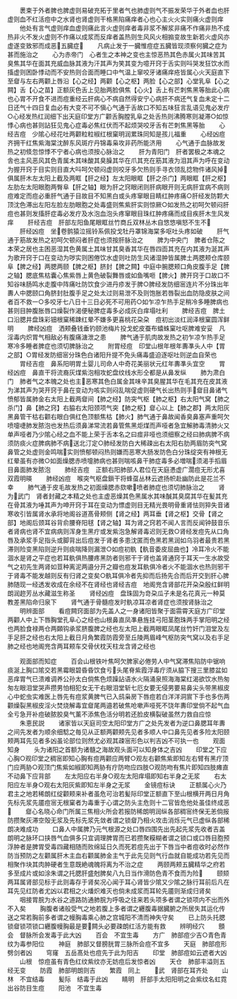 <!-- { "loadSidebar": true } -->
　　褁束于外者脾也脾虚则易破充拓于里者气也肺虚则气不振发荣华于外者血也肝虚则血不红活痘中之水肾也肾虚则干格黑陷痛痒者心也心主火火实则痛火虚则痒
　　他处有言气虚则痒血虚则痛此言火虚则痒者毒非浆不解浆非痛不作痛非热不成热非火不发火虚则不作痛以成浆而反痒者盖热则生风风火相搧变故生新若火虚风亦虚遂变致邪而成恶五臓症
　　凡病止发于一臓惟痘症五臓皆现须察何臓之症为甚而施治之
　　心为赤帝门　心者生之本神之变也主惊恶热其色赤属火其味苦其臭焦其华在面其充威血脉其液为汗其声为笑其变为噫开窍于舌实则呌哭发狂饮水而搐虚则困卧悸动而不安热则合面而睡口中气温上窜咬牙诸痛痒疮皆属心火天庭直下至睂与左右两颧上唇沿【心之经】两颧【心之枢】两脸【心之部】心堂乳阜【心之闗】舌【心之苗】正额灰色舌上见胎两脸俱焦【心火】舌上有芒刺焦黑等胎此心病也心胃不开食不进而痘重经云肝病心不病自然得安宁心病肝不病还气复血未定十二日还气十四日复血必有大变不可不愼心气通于舌故口不知五味狂言乱语见鬼必发疔○心经发热红润细下出天庭印堂方广颧舌胸膛乳阜之处舌热则沸腾寒则凝滞○如惊悸心病也甚则詀狂见鬼心症毒必焦红伏而不起烦哭咬牙舌有芒刺焦黑等胎
　　心经吉痘　少隂心经花吐两颧粒粒椒红根窠明润累珠同知是孩儿福重
　　心经凶痘　齐拥干红焦紫海棠沈醉东风斑疔丹锦毒枭攻非药所能济用
　　心气通于血脉故发热之初倐忽惊悸不宁者心病也须按心脉治之
　　肝为青阳门　肝者罢极之本魂之舎也主风恶风其色青属木其味酸其臭臊其华在爪其充在筋其液为泪其声为呼在变动为握开窍于目实则目直大呌呵欠顿闷虚则咬牙多欠热则手寻衣领乱捻物件诸风掉俱属肝木左太阳上截及两眶【肝之经】左太阳眼眶【肝之杀门】两眼眶【肝之枢】左肋左太阳眼胞两臀阜【肝之轴】眼为肝之窍眼闭则肝病眼开则无病肝宜病不病则痘难定而痘必重肝气通于目故目不知黑白或头疼窜眼目睛红肿疼痛○肝经发防颗大顶沈色滞出左阳左脸左肋眼胞之处毒盛则焦紫肝实则惊厥○如发热之初呵欠顿闷肝痘也甚则发搐肝症毒必发疔及水泡血泡头疼窜眼目珠红肿疼痛而成目疾肝木生风发痒
　　肝经吉痘　肝部左阳鱼尾眼眶丝竹商丘双林丛木自悠悠嗔怒不生不
　　肝经凶痘　坐卷鹯猿泣摇铃系佩投戈牡丹罩锦海棠多呕吐头疼如破
　　肝气通于筋故发热之初呵欠顿闷者肝症也须按肝脉治之
　　脾为中央门　脾者仓陈之本荣之居也主困恶湿其色黄属土其味甘其臭香其华在唇四靣其充在内其液为涎其声为歌开窍于口在变动为哕实则困倦饮水虚则吐防生风诸湿肿皆属脾土两腮颊仓库颐阜【脾之经】两腮两颐【脾之枢】脐封【脾之闗】中庭中腕腮颊口角皮腹手足【脾之轴】腮底焦枯囊心焦紫唇上黄色破裂舞唇或如鱼嘴咂【脾火】脾开窍于口故口不知谷味肠鸣水走腹中阵痛吐防饮食少进丹疹发于脾○脾经发防细宻连片不分珠出年夀人中腮颐口角脐封肚腹手足之处太过则易泄不及则饱胀若唇裂出血防隐皮肤之间者百不救一○多咬牙七八日十三日必死不可用药○如乍凉乍热手足稍冷多睡脾病也甚则目肿腹胀唇口燥裂作渴便秘脾症毒多必成灰白痒塌吐利
　　脾经吉痘　脾土口沿腮井盘珠彩钿根窠稀踈红晕不嫌多更喜桃花朶朶　痘初出淡红润泽根窠圆浑鲜明
　　脾经凶痘　洒颊叠钱垂钓颐池梅片投戈蛇皮蚕布蟢蛛窠吐呕脾难安妥　凡淫毒内炽胃气相敌必有腹痛溏泄之患
　　脾气通于肌肉故发热之初乍凉乍热手足寒冷多睡者脾症也须切脾脉治之
　　附胃经痘　印堂山根年根年夀凖头人中【胃之部】○胃经发防细宻分珠色白诸阳升提不免头痛毒盛迫逐呕吐则逆血自荣也
　　胃经吉痘　鼻系阳明胃土婴儿司命人中奇花美丽状元红年夀凖头宜空
　　胃经凶痘　鼻直干将流裔灰煤紫泡相攻蛇盘纹线水形仝都是从鼻发纵
　　肺为肃白门　肺者气之本魄之处也主恶寒其色白属金其味辛其臭腥其华在毛其充在皮其液为涕其声为哭开窍于鼻在变动为咳实则闷乱喘促虚则硬气长出热则手睂目鼻诸气愤郁皆属肺金右太阳上截两睂间【肺之经】防突气枢【肺之枢】右太阳气窝【肺之杀门】鼻【肺之窍】右脇右太阳颈项气突【肺之枢】睂心以上【肺之郡】两太阳灰黑鼻管干枯右颧右眼白俱红色顶额焦枯【肺火】肺气通于鼻故闻香臭鼻塞声重呵欠喷嚏啑肺发脓泡也发热后须鼻涕常流若鼻管焦黑炬煤而声哑者急宜解肺毒清肺火又单声哑者乃少隂心经之血不能上荣于舌本名之曰痖非哑也须细察之经曰肺病脾不病须防痰火症脾病肺不病送北汀定○肺经发防白大稀疎出右太阳右肋两眉防突气窝鼻管之处虚则金鸣喘实则愤郁顿闷热则嫌而恶寒大肠发防色白分珠绽突有神根无红晕虽有亦微○如面燥腮赤喷嚏肺病也甚则喘咳鼻干肺症毒多必増喘须渴手搯眉目鼻面肺发脓泡
　　肺经吉痘　正额右阳肺部人君位在天庭慿虚广濶痘无形尤喜双霞明暎
　　肺经凶痘　喉突气枢盘鎻干将蜂虿丛林云遮扬帜赴幽防此是花兰不幸
　　肺气通于皮毛故发热之初面燥腮赤欬嗽喷者肺症也须切肺脉治之
　　肾为武门　肾者封藏之本精之处也主虚恶燥其色黑属水其味醎其臭腐其华在髪其充在骨其液为唾其声为呻开窍于耳在变动为慓虚则目无精光畏明骨重肾怯则猝失音诸寒收引皆属肾水承将地阁谷道髙骨颊侧【肾之经】两耳垂【肾之枢】交骨【肾之部】地阁后颈耳谷背俞腰脊阳毬【肾之轴】耳为肾之窍若不闻人言而反闻钟鼓音乐者肾病也肾不宜病病则浑身生黑疔或发紫泡急解肾毒迟则无救○肾经发痘先从口角唇及承浆手足指头或脚背出后痘发于肾者多患沈匿而色黑若黑润如乌羽者最贵若黑滞则险变黑陷则逆升则痰喘降则漏泄○如痘初骫【骫音委皮屈曲也】冷耳冷火不能涸水是肾之平症也若耳骫俱热腰疼黑防者则邪干于肾也盖肾通窍于耳天一生水故受气之初先生两肾如荳种离泥两邉分开之瓣也痘发耳骫俱冷者火不能涸水也热则邪干于肾毒不能发越则反有归肾之变矣○骫耳俱冷者先抑而后扬先合而后开交到肝心脾肺随现一经透发收成在余经不在肾经也肾经吉痘　地阁兠含肾部花开朶朶殷红鲜明朗润趂芳丛水藏滋生称圣
　　肾经凶痘　盘珠固为竒朶瓜子未是名花真元一种莫教差黑陷命归泉下
　　肾气通于骨髓痘发时骫凉耳凉者肾症也须按肾脉治之
　　明辨面部
　　看痘闗窍面部为先盖人之一身诸阳皆聚于面霛霄天庭方广印堂两颧人中上下唇胸堂孔阜心之经也山根鼻直凤凖悬旌挂弓阳茎胞珠两手掌阳明之经也两脸食禄两仓两頥钩承浆脐腹脾之经也左太阳上截两眼眶凤尾丝竹奸门泪堂及左手足肝之经也右太阳上截日月角繁霞防霞旁至丘陵两眉峰气枢防突气窝以及右手足肺之经也地阁兠含两耳颊车交骨伏枕天柱龙含肾之经也







　　观面部而知症
　　百会山根铁叶焦呵欠脾家必倦劳人中气窝滞焦陷防中锯响痰涎上胸口隂交若黑霉眼碧昏昏饮食亏头尾脊紫霞浮毒疔须从脇下搜三里膝盆如恶痒胃气已溃难调养公孙太白倘焦色烦躁詀语水火隔涌泉照海海棠红渴欲饮水热匆匆左眼泪堂哭声攒男怕相犯女无干右眼泪堂斩七厄女要无侵男要易鼻尖头带黑椒皮心中蛇虫实难医上唇先有痘浆黄脾气已入鸱枭房下唇痘若白洋洋洞賔下手也多伤两颧燥裂黑椒皮淫火焚烧解毒宜睂尾两邉若破焦呛嗽声哑死不饶年夀印堂倘不起气血全亏急开补痘破脓胶臭气薰不添焦色活分明若还脸皮横裂破虽然力救自应惊
　　朱恵民説
　　诸家皆以天庭司空太阳印堂方广之处先发者为逆口鼻腮耳年夀之间先发者为顺余细騐之毎见从正额两颧颊先见者多顺人中口鼻先见者多险太阳颐颊两耳先见者多凶虽论部位则然尤必观其疎宻形色以判吉凶不可执一也
　　观面知身
　　头为诸阳之首额为诸髓之海故观头面可以知身体之吉凶
　　印堂之下应心胸○观印堂之稠宻即知心胸有痘两颧应两臂○观左右颧焦紫即知左右臂有黑疔顶门应两胁○观顶门焦紫如椒即知两胁有疔防吻应四肢○观防吻有焦片即知四肢瘫直不动鼻下应背部
　　左太阳应右半身○观左太阳痒塌即知右半身之无浆
　　右太阳应左半身○观右太阳灰紫即知左半身之无浆
　　金镜痘标诀
　　正额属心火乃君主之地若稀朗红绽颧颊来补者虽危可治若髪际印堂正额直下至山根横开两日月角先标先浆先靥痘宻无根窠者为毒重于心谓之防头主危则十二官皆危他处虽佳终成恶
　　睂心名晓心命门所属三焦相火所会若报防稀朗明润纵各部稠宻终保无恙倘报防攒聚灰滞空殻无浆及先标先浆先敛者谓之锁睂乃相火攻击消烁元气已虚纵各部稀朗决难成功
　　口鼻人中属脾乃元气根源之处口唇四围先出先起先浆先收者吉盖朗明之脉环口挟唇气血俱多只宜调理脾胃而已若攒聚糢糊者谓之锁口或口唇目胞预浮肿者是脾胃受毒四藏相随而败绵延日久而死若痘先出于下唇当中者痘收时必然作防当预防之左颧属肝木主血右颧属肺金主气于此先见则气行血就自能成功若先见而相聚作块其肉肿硬者生意既絶魂魄将离为不治之症
　　两颐两颊五臓精华之府若多至成片或如涂朱谓之托腮肝盛尅脾矣八九日当作滑防色青不食而为险
　　颐颏两耳属肾部见标于此则毒存于肾矣况心闻于耳心肾皆少隂又少隂之脉行耳前后凡在耳先见红防者尤凶以君相之火燔炽难灭也倘未成浆而耳轮先靥则渐成归肾矣
　　咽接胃脘为水谷之道路防通肺脘为呼吸之往来若头项多者谓之锁项内不出而外不入矣
　　胸腹者诸般受气之地若腹上多者谓之纒腹毒据臓腑之所居失其运化传送之常若胸前多者谓之幔胸毒乘心肺之宫城阳不清而神失守矣
　　已上防头托腮锁睂锁项锁口纒腹幔胸最是要闗头必要疎朗红活方能有救
　　辨明经穴
　　顖会　督脉所会发毒于此大凶
　　百会　不宜生毒
　　方广　肺部痘少吉○青色青纹为毒参阳位
　　神庭　肺部又督膀胱胃三脉所会痘不宜多
　　天庭　肺部痘形劈剑者凶
　　穹窿　五岳髙处也痘先于此为阳吉
　　印堂　肺部痘如云遮者大凶
　　山根　惊痘虽有青色红纹紫纹亦无妨痘后发惊者凶
　　天仓　肺部丰溢则五经无变
　　防霞　肺部明朗则吉
　　繁霞　同上
　　武　肾部在耳齐处
　　山林　不宜结毒
　　髪际　结毒于此凶
　　睛明　肝部手太阳阳明之会紫纹名虹霓出谷防目生痘
　　阳池　不宜生毒
